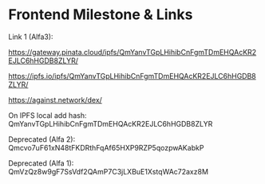 # Frontend Milestone & Links

Link 1 (Alfa3):

https://gateway.pinata.cloud/ipfs/QmYanvTGpLHihibCnFgmTDmEHQAcKR2EJLC6hHGDB8ZLYR/

https://ipfs.io/ipfs/QmYanvTGpLHihibCnFgmTDmEHQAcKR2EJLC6hHGDB8ZLYR/

https://against.network/dex/

On IPFS local add hash: 
QmYanvTGpLHihibCnFgmTDmEHQAcKR2EJLC6hHGDB8ZLYR

Deprecated (Alfa 2):
Qmcvo7uF61xN48tFKDRthFqAf65HXP9RZP5qozpwAKabkP

Deprecated (Alfa 1):
QmVzQz8w9gF7SsVdf2QAmP7C3jLXBuE1XstqWAc72axz8M


